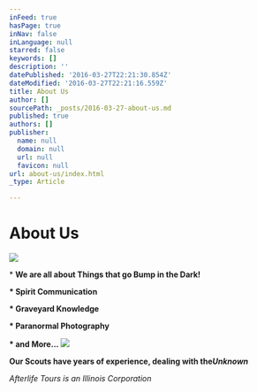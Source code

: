 ```yaml
---
inFeed: true
hasPage: true
inNav: false
inLanguage: null
starred: false
keywords: []
description: ''
datePublished: '2016-03-27T22:21:30.854Z'
dateModified: '2016-03-27T22:21:16.559Z'
title: About Us
author: []
sourcePath: _posts/2016-03-27-about-us.md
published: true
authors: []
publisher:
  name: null
  domain: null
  url: null
  favicon: null
url: about-us/index.html
_type: Article

---
```

# About Us
![](https://the-grid-user-content.s3-us-west-2.amazonaws.com/339e9c21-c2d4-4252-b151-f9a98eecb02c.jpg)

\* **We are all about Things that go Bump in the Dark!**

**\* Spirit Communication**

**\* Graveyard Knowledge**

**\* Paranormal Photography**

**\* and More...**
![](https://the-grid-user-content.s3-us-west-2.amazonaws.com/3e14232e-42a0-40ec-998b-cddac1223206.jpg)

**Our Scouts have years of experience, dealing with the**_**Unknown**_

_Afterlife Tours is an Illinois Corporation_